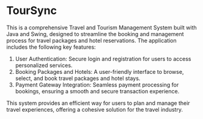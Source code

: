 # TourSync

This is a comprehensive Travel and Tourism Management System built with Java and Swing, designed to streamline the booking and management process for travel packages and hotel reservations. The application includes the following key features:

1. User Authentication: Secure login and registration for users to access personalized services.
2. Booking Packages and Hotels: A user-friendly interface to browse, select, and book travel packages and hotel stays.
3. Payment Gateway Integration: Seamless payment processing for bookings, ensuring a smooth and secure transaction experience.

This system provides an efficient way for users to plan and manage their travel experiences, offering a cohesive solution for the travel industry.
